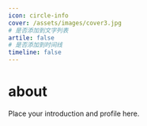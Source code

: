 ```yaml
---
icon: circle-info
cover: /assets/images/cover3.jpg
# 是否添加到文字列表
artile: false
# 是否添加到时间线
timeline: false
---
```


# about

Place your introduction and profile here.
